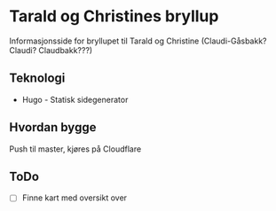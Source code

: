 # Tarald og Christines bryllup

Informasjonsside for bryllupet til Tarald og Christine (Claudi-Gåsbakk? Claudi? Claudbakk???)

## Teknologi

- Hugo - Statisk sidegenerator


## Hvordan bygge

Push til master, kjøres på Cloudflare


## ToDo

- [ ] Finne kart med oversikt over 